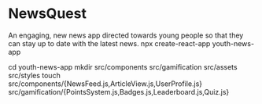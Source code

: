 # NewsQuest
An engaging, new news app directed towards young people so that they can stay up to date with the latest news.
npx create-react-app youth-news-app

cd youth-news-app
mkdir src/components src/gamification src/assets src/styles
touch src/components/{NewsFeed.js,ArticleView.js,UserProfile.js} src/gamification/{PointsSystem.js,Badges.js,Leaderboard.js,Quiz.js}
